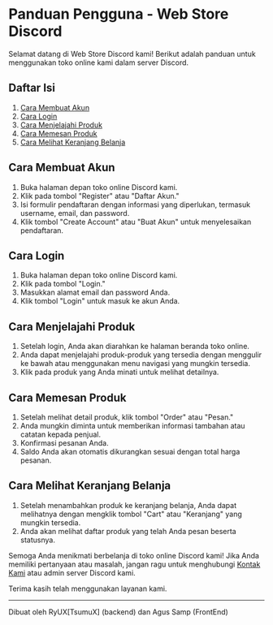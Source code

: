 # Panduan Pengguna - Web Store Discord

Selamat datang di Web Store Discord kami! Berikut adalah panduan untuk menggunakan toko online kami dalam server Discord.

## Daftar Isi

1. [Cara Membuat Akun](#cara-membuat-akun)
2. [Cara Login](#cara-login)
3. [Cara Menjelajahi Produk](#cara-menjelajahi-produk)
4. [Cara Memesan Produk](#cara-memesan-produk)
5. [Cara Melihat Keranjang Belanja](#cara-melihat-keranjang-belanja)

## Cara Membuat Akun

1. Buka halaman depan toko online Discord kami.
2. Klik pada tombol "Register" atau "Daftar Akun."
3. Isi formulir pendaftaran dengan informasi yang diperlukan, termasuk username, email, dan password.
4. Klik tombol "Create Account" atau "Buat Akun" untuk menyelesaikan pendaftaran.

## Cara Login

1. Buka halaman depan toko online Discord kami.
2. Klik pada tombol "Login."
3. Masukkan alamat email dan password Anda.
4. Klik tombol "Login" untuk masuk ke akun Anda.

## Cara Menjelajahi Produk

1. Setelah login, Anda akan diarahkan ke halaman beranda toko online.
2. Anda dapat menjelajahi produk-produk yang tersedia dengan menggulir ke bawah atau menggunakan menu navigasi yang mungkin tersedia.
3. Klik pada produk yang Anda minati untuk melihat detailnya.

## Cara Memesan Produk

1. Setelah melihat detail produk, klik tombol "Order" atau "Pesan."
2. Anda mungkin diminta untuk memberikan informasi tambahan atau catatan kepada penjual.
3. Konfirmasi pesanan Anda.
4. Saldo Anda akan otomatis dikurangkan sesuai dengan total harga pesanan.

## Cara Melihat Keranjang Belanja

1. Setelah menambahkan produk ke keranjang belanja, Anda dapat melihatnya dengan mengklik tombol "Cart" atau "Keranjang" yang mungkin tersedia.
2. Anda akan melihat daftar produk yang telah Anda pesan beserta statusnya.

Semoga Anda menikmati berbelanja di toko online Discord kami! Jika Anda memiliki pertanyaan atau masalah, jangan ragu untuk menghubungi [Kontak Kami](#) atau admin server Discord kami.

Terima kasih telah menggunakan layanan kami.

---

Dibuat oleh RyUX[TsumuX] (backend) dan Agus Samp (FrontEnd)
